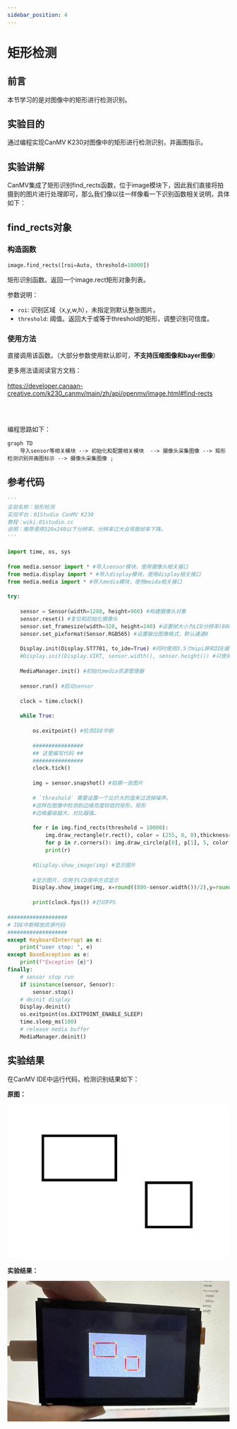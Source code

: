 ```yaml
---
sidebar_position: 4
---
```


# 矩形检测

## 前言
本节学习的是对图像中的矩形进行检测识别。

## 实验目的
通过编程实现CanMV K230对图像中的矩形进行检测识别，并画图指示。

## 实验讲解

CanMV集成了矩形识别find_rects函数，位于image模块下，因此我们直接将拍摄到的图片进行处理即可，那么我们像以往一样像看一下识别函数相关说明，具体如下：

## find_rects对象

### 构造函数
```python
image.find_rects([roi=Auto, threshold=10000])
```
矩形识别函数。返回一个image.rect矩形对象列表。

参数说明：
- `roi`: 识别区域（x,y,w,h），未指定则默认整张图片。
- `threshold`: 阈值。返回大于或等于threshold的矩形，调整识别可信度。

### 使用方法

直接调用该函数。（大部分参数使用默认即可，**不支持压缩图像和bayer图像**）

更多用法请阅读官方文档：<br></br>
https://developer.canaan-creative.com/k230_canmv/main/zh/api/openmv/image.html#find-rects

<br></br>

编程思路如下：

```mermaid
graph TD
    导入sensor等相关模块 --> 初始化和配置相关模块  --> 摄像头采集图像 --> 矩形检测识别并画图标示 --> 摄像头采集图像 ;
```

## 参考代码

```python
'''
实验名称：矩形检测
实验平台：01Studio CanMV K230
教程：wiki.01studio.cc
说明：推荐使用320x240以下分辨率，分辨率过大会导致帧率下降。
'''

import time, os, sys

from media.sensor import * #导入sensor模块，使用摄像头相关接口
from media.display import * #导入display模块，使用display相关接口
from media.media import * #导入media模块，使用meida相关接口

try:

    sensor = Sensor(width=1280, height=960) #构建摄像头对象
    sensor.reset() #复位和初始化摄像头
    sensor.set_framesize(width=320, height=240) #设置帧大小为LCD分辨率(800x480)，默认通道0
    sensor.set_pixformat(Sensor.RGB565) #设置输出图像格式，默认通道0

    Display.init(Display.ST7701, to_ide=True) #同时使用3.5寸mipi屏和IDE缓冲区显示图像，800x480分辨率
    #Display.init(Display.VIRT, sensor.width(), sensor.height()) #只使用IDE缓冲区显示图像

    MediaManager.init() #初始化media资源管理器

    sensor.run() #启动sensor

    clock = time.clock()

    while True:

        os.exitpoint() #检测IDE中断

        ################
        ## 这里编写代码 ##
        ################
        clock.tick()

        img = sensor.snapshot() #拍摄一张图片

        # `threshold` 需要设置一个比价大的值来过滤掉噪声。
        #这样在图像中检测到边缘亮度较低的矩形。矩形
        #边缘量级越大，对比越强…

        for r in img.find_rects(threshold = 10000):
            img.draw_rectangle(r.rect(), color = (255, 0, 0),thickness=2) #画矩形显示
            for p in r.corners(): img.draw_circle(p[0], p[1], 5, color = (0, 255, 0))#四角画小圆形
            print(r)

        #Display.show_image(img) #显示图片

        #显示图片，仅用于LCD居中方式显示
        Display.show_image(img, x=round((800-sensor.width())/2),y=round((480-sensor.height())/2))

        print(clock.fps()) #打印FPS

###################
# IDE中断释放资源代码
###################
except KeyboardInterrupt as e:
    print("user stop: ", e)
except BaseException as e:
    print(f"Exception {e}")
finally:
    # sensor stop run
    if isinstance(sensor, Sensor):
        sensor.stop()
    # deinit display
    Display.deinit()
    os.exitpoint(os.EXITPOINT_ENABLE_SLEEP)
    time.sleep_ms(100)
    # release media buffer
    MediaManager.deinit()
```

## 实验结果

在CanMV IDE中运行代码，检测识别结果如下：

**原图：**

![rects](./img/find_rects/find_rects1.png)

**实验结果：**

![rects](./img/find_rects/find_rects2.jpg)
